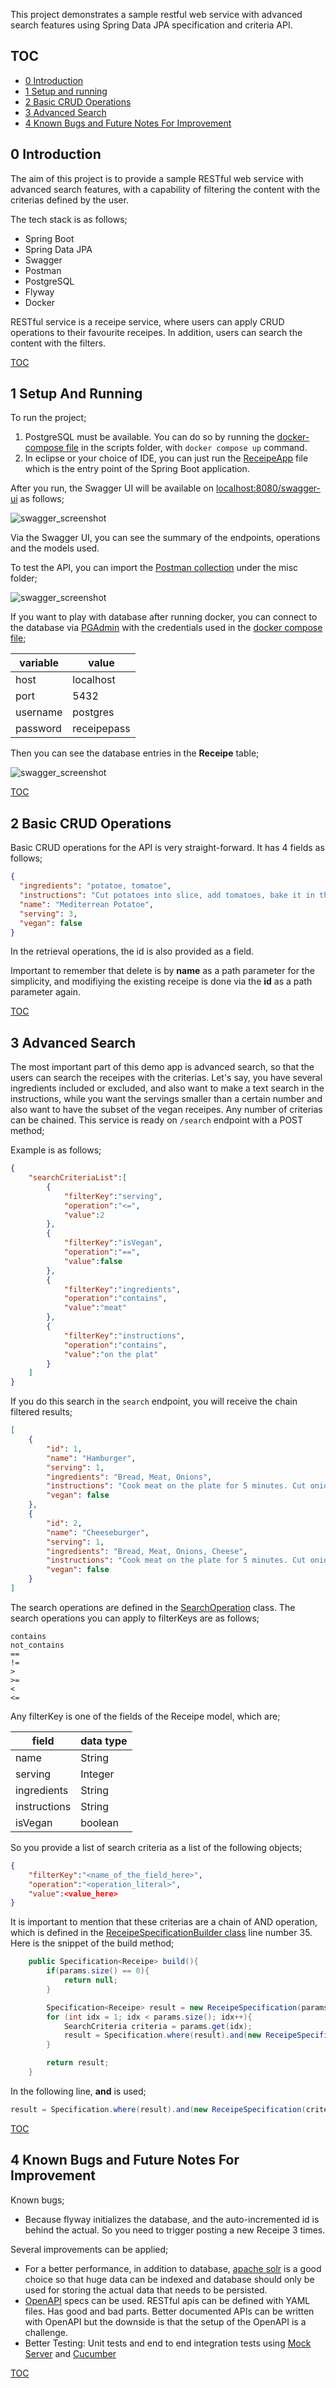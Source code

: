 This project demonstrates a sample restful web service with advanced search features using Spring Data JPA specification and criteria API.

TOC
---
- [0 Introduction](#0-introduction) <br/>
- [1 Setup and running](#1-setup-and-running) <br/>
- [2 Basic CRUD Operations](#2-basic-crud-operations) <br/>
- [3 Advanced Search](#3-advanced-search) <br/>
- [4 Known Bugs and Future Notes For Improvement](#4-known-bugs-and-future-notes-for-improvement)<br/>

 0 Introduction
---------------
The aim of this project is to provide a sample RESTful web service with advanced search features, with a capability of filtering the content with the criterias defined by the user.

The tech stack is as follows;

- Spring Boot
- Spring Data JPA
- Swagger
- Postman
- PostgreSQL
- Flyway
- Docker 

RESTful service is a receipe service, where users can apply CRUD operations to their favourite receipes. In addition, users can search the content with the filters. 


[TOC](#toc)


 1 Setup And Running
--------------------
To run the project;

1. PostgreSQL must be available. You can do so by running the [docker-compose file](https://github.com/bzdgn/receipe-service/blob/main/scripts/docker-compose.yml) in the scripts folder, with ```docker compose up``` command.
2. In eclipse or your choice of IDE, you can just run the [ReceipeApp](https://github.com/bzdgn/receipe-service/blob/main/src/main/java/io/github/bzdgn/receipe/ReceipeApp.java) file which is the entry point of the Spring Boot application.

After you run, the Swagger UI will be available on [localhost:8080/swagger-ui](http://localhost:8080/swagger-ui) as follows;

![swagger_screenshot](https://raw.githubusercontent.com/bzdgn/receipe-service/main/misc/01_swagger.PNG)

Via the Swagger UI, you can see the summary of the endpoints, operations and the models used.

To test the API, you can import the [Postman collection](https://raw.githubusercontent.com/bzdgn/receipe-service/main/misc/Receipe-Service.postman_collection.json) under the misc folder;

![swagger_screenshot](https://raw.githubusercontent.com/bzdgn/receipe-service/main/misc/02_postman.PNG)

If you want to play with database after running docker, you can connect to the database via [PGAdmin](https://www.pgadmin.org/) with the credentials used in the [docker compose file](https://github.com/bzdgn/receipe-service/blob/main/scripts/docker-compose.yml);

| variable  |    value    |
| ----------|-------------|
| host      | localhost   |
| port      | 5432        |
| username  | postgres    |
| password  | receipepass |

Then you can see the database entries in the **Receipe** table;

![swagger_screenshot](https://raw.githubusercontent.com/bzdgn/receipe-service/main/misc/03_postges.PNG)


[TOC](#toc)


 2 Basic CRUD Operations
------------------------
Basic CRUD operations for the API is very straight-forward. It has 4 fields as follows;

```json
{
  "ingredients": "potatoe, tomatoe",
  "instructions": "Cut potatoes into slice, add tomatoes, bake it in the oven for 2 hours.",
  "name": "Mediterrean Potatoe",
  "serving": 3,
  "vegan": false
}
```

In the retrieval operations, the id is also provided as a field.

Important to remember that delete is by **name** as a path parameter for the simplicity, and modifiying the existing receipe is done via the **id** as a path parameter again.


[TOC](#toc)


 3 Advanced Search
------------------
The most important part of this demo app is advanced search, so that the users can search the receipes with the criterias. Let's say, you have several ingredients included or excluded, and also want to make a text search in the instructions, while you want the servings smaller than a certain number and also want to have the subset of the vegan receipes. Any number of criterias can be chained. This service is ready on `/search` endpoint with a POST method;

Example is as follows;

```json
{
    "searchCriteriaList":[
        {
            "filterKey":"serving",
            "operation":"<=",
            "value":2
        },
        {
            "filterKey":"isVegan",
            "operation":"==",
            "value":false
        },
        {
            "filterKey":"ingredients",
            "operation":"contains",
            "value":"meat"
        },
        {
            "filterKey":"instructions",
            "operation":"contains",
            "value":"on the plat"
        }
    ]
}
```

If you do this search in the ```search``` endpoint, you will receive the chain filtered results;

```json
[
    {
        "id": 1,
        "name": "Hamburger",
        "serving": 1,
        "ingredients": "Bread, Meat, Onions",
        "instructions": "Cook meat on the plate for 5 minutes. Cut onions. Combine the cooked meat and onions in between the breads",
        "vegan": false
    },
    {
        "id": 2,
        "name": "Cheeseburger",
        "serving": 1,
        "ingredients": "Bread, Meat, Onions, Cheese",
        "instructions": "Cook meat on the plate for 5 minutes. Cut onions. Combine the cooked meat and onions and the slice of cheese in between the breads",
        "vegan": false
    }
]
```

The search operations are defined in the [SearchOperation](https://github.com/bzdgn/receipe-service/blob/main/src/main/java/io/github/bzdgn/receipe/search/SearchOperation.java) class. The search operations you can apply to filterKeys are as follows;

```
contains
not_contains
==
!=
> 
>=
< 
<=
```

Any filterKey is one of the fields of the Receipe model, which are;

| field         | data type |
| --------------|-----------|
| name          | String    |
| serving       | Integer   |
| ingredients   | String    |
| instructions  | String    |
| isVegan       | boolean   |

So you provide a list of search criteria as a list of the following objects;

```json
{
    "filterKey":"<name_of_the_field_here>",
    "operation":"<operation_literal>",
    "value":<value_here>
}
```

It is important to mention that these criterias are a chain of AND operation, which is defined in the [ReceipeSpecificationBuilder class](https://github.com/bzdgn/receipe-service/blob/1efa63d9a198ccaa11c37525da5dc581a27437b7/src/main/java/io/github/bzdgn/receipe/search/ReceipeSpecificationBuilder.java#L36) line number 35. Here is the snippet of the build method;

```java
    public Specification<Receipe> build(){
        if(params.size() == 0){
            return null;
        }

        Specification<Receipe> result = new ReceipeSpecification(params.get(0));
        for (int idx = 1; idx < params.size(); idx++){
            SearchCriteria criteria = params.get(idx);
            result = Specification.where(result).and(new ReceipeSpecification(criteria));
        }

        return result;
    }
```

In the following line, **and** is used;

```java
result = Specification.where(result).and(new ReceipeSpecification(criteria));
```


[TOC](#toc)


 4 Known Bugs and Future Notes For Improvement
----------------------------------------------
Known bugs;

- Because flyway initializes the database, and the auto-incremented id is behind the actual. So you need to trigger posting a new Receipe 3 times.

Several improvements can be applied;

- For a better performance, in addition to database, [apache solr](https://solr.apache.org/) is a good choice so that huge data can be indexed and database should only be used for storing the actual data that needs to be persisted.
- [OpenAPI](https://www.openapis.org/) specs can be used. RESTful apis can be defined with YAML files. Has good and bad parts. Better documented APIs can be written with OpenAPI but the downside is that the setup of the OpenAPI is a challenge.
- Better Testing: Unit tests and end to end integration tests using [Mock Server](https://www.mock-server.com/) and [Cucumber](https://cucumber.io/)


[TOC](#toc)

